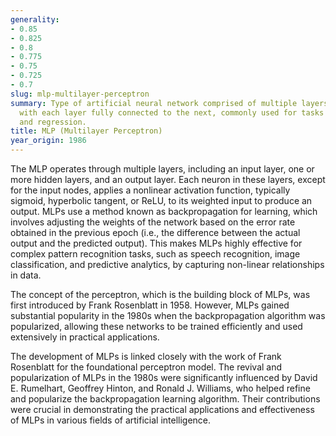 ```yaml
---
generality:
- 0.85
- 0.825
- 0.8
- 0.775
- 0.75
- 0.725
- 0.7
slug: mlp-multilayer-perceptron
summary: Type of artificial neural network comprised of multiple layers of neurons,
  with each layer fully connected to the next, commonly used for tasks involving classification
  and regression.
title: MLP (Multilayer Perceptron)
year_origin: 1986
---
```


The MLP operates through multiple layers, including an input layer, one or more hidden layers, and an output layer. Each neuron in these layers, except for the input nodes, applies a nonlinear activation function, typically sigmoid, hyperbolic tangent, or ReLU, to its weighted input to produce an output. MLPs use a method known as backpropagation for learning, which involves adjusting the weights of the network based on the error rate obtained in the previous epoch (i.e., the difference between the actual output and the predicted output). This makes MLPs highly effective for complex pattern recognition tasks, such as speech recognition, image classification, and predictive analytics, by capturing non-linear relationships in data.

The concept of the perceptron, which is the building block of MLPs, was first introduced by Frank Rosenblatt in 1958. However, MLPs gained substantial popularity in the 1980s when the backpropagation algorithm was popularized, allowing these networks to be trained efficiently and used extensively in practical applications.

The development of MLPs is linked closely with the work of Frank Rosenblatt for the foundational perceptron model. The revival and popularization of MLPs in the 1980s were significantly influenced by David E. Rumelhart, Geoffrey Hinton, and Ronald J. Williams, who helped refine and popularize the backpropagation learning algorithm. Their contributions were crucial in demonstrating the practical applications and effectiveness of MLPs in various fields of artificial intelligence.